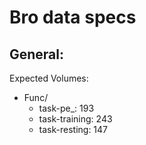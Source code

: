 # Bro data specs

## General:  
Expected Volumes:  
* Func/  
  * task-pe_: 193  
  * task-training: 243  
  * task-resting: 147
  
  